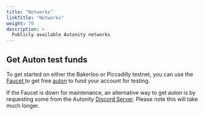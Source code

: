 ```yaml
---
title: "Networks"
linkTitle: "Networks"
weight: 70
description: >
  Publicly available Autonity networks
---
```



## Get Auton test funds

To get started on either the Bakerloo or Piccadilly testnet, you can use the [Faucet <i class='fas fa-external-link-alt'></i>](https://faucet.autonity.org/) to get free [auton](/concepts/protocol-assets/auton) to fund your account for testing.

If the Faucet is down for maintenance, an alternative way to get auton is by requesting some from the Autonity [Discord Server](https://discord.gg/autonity). Please note this will take much longer.
